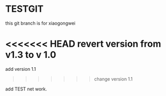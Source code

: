 # TESTGIT

this git branch is for xiaogongwei

<<<<<<< HEAD
revert version from v1.3 to v 1.0
=======
add version 1.1
>>>>>>> change version 1.1

add TEST net work.
